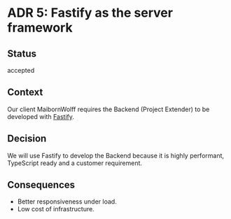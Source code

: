 # ADR 5: Fastify as the server framework

## Status

accepted

## Context

Our client MaibornWolff requires the Backend (Project Extender) to be developed with [Fastify](https://www.fastify.io/).

## Decision

We will use Fastify to develop the Backend because it is highly performant, TypeScript ready and a customer requirement.

## Consequences

- Better responsiveness under load.
- Low cost of infrastructure.
